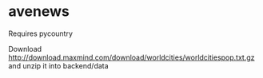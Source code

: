 avenews
=======

Requires pycountry

Download http://download.maxmind.com/download/worldcities/worldcitiespop.txt.gz and unzip it into backend/data
